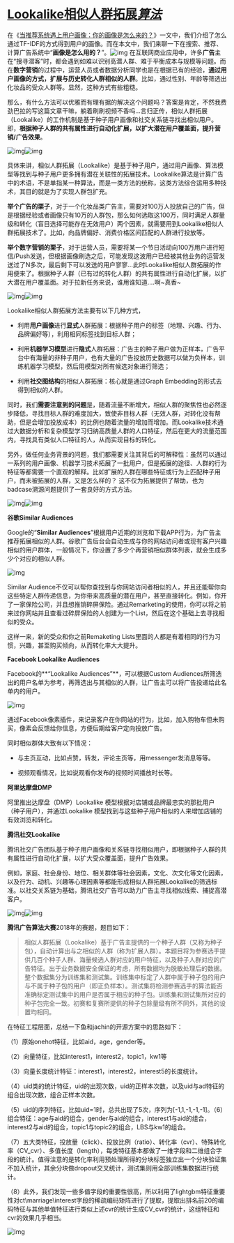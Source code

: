 # [Lookalike相似人群拓展*算法*](https://zhuanlan.zhihu.com/p/370467639)

在《[当推荐系统遇上用户画像：你的画像是怎么来的？](https://link.zhihu.com/?target=http%3A//mp.weixin.qq.com/s%3F__biz%3DMzg4MzU1NjQ2Mw%3D%3D%26mid%3D2247495749%26idx%3D1%26sn%3D4c70117253b50dffd4657ce8ec6b6c81%26chksm%3Dcf471945f8309053072d0ebae6bf959960e097b925cb6ec9a75d3d812fbd67cd1484bd17ed52%26scene%3D21%23wechat_redirect)》一文中，我们介绍了怎么通过TF-IDF的方式得到用户的画像。而在本文中，我们来聊一下在搜索、推荐、计算广告系统中“**画像是怎么用的？**”。![img](https://pic3.zhimg.com/v2-dd3f82c23fa55d0e0de0ba2bcf0755a2_b.jpg)  在互联网商业应用中，许多**广告**主在“搜寻潜客”时，都会遇到如难以识别高潜人群、难于平衡成本与规模等问题。而在**数字营销**的过程中，运营人员或者数据分析同学也是在根据已有的经验，**通过用户画像的方式，扩展与历史转化人群相似的人群**。比如，通过性别、年龄等筛选出化妆品的受众人群等。显然，这种方式有些粗糙。   

 那么，有什么方法可以优雅而有理有据的解决这个问题吗？答案是肯定，不然我费劲巴拉的写这篇文章干嘛，躺着刷刷视频不香吗...言归正传，相似人群拓展（Lookalike）的工作机制是基于种子用户画像和社交关系链寻找出相似用户。即，**根据种子人群的共有属性进行自动化扩展，以扩大潜在用户覆盖面，提升营销/广告效果**。

![img](https://pic1.zhimg.com/v2-b6ae4ada6c553c698570e153e912a40c_b.jpg)![img](https://pic4.zhimg.com/v2-743bd1e52cbb25f997dab36134351f83_b.jpg)

具体来讲，相似人群拓展（Lookalike）是基于种子用户，通过用户画像、算法模型等找到与种子用户更多拥有潜在关联性的拓展技术。Lookalike算法是计算广告中的术语，不是单指某一种算法，而是一类方法的统称，这类方法综合运用多种技术，其目的就是为了实现人群包扩充。 

**举个广告的栗子**，对于一个化妆品类广告主，需要对100万人投放自己的广告，但是根据经验或者画像只有10万的人群包，那么如何选取这100万，同时满足人群量级和转化（盲目选择可能存在无效用户）两个因素，就需要用到Lookalike相似人群拓展技术了。比如，向品牌偏好、消费价格区间匹配的人群进行投放等。 

**举个数字营销的栗子**，对于运营人员，需要将某一个节日活动向100万用户进行短信/Push发送，但根据画像刷选之后，可能发现这波用户已经被其他业务的运营发送过了N多次，最后剩下可以发送的用户寥寥...此时Lookalike相似人群拓展的作用便来了。根据种子人群（已有过的转化人群）的共有属性进行自动化扩展，以扩大潜在用户覆盖面。对于拉新任务来说，谁用谁知道....啊~真香~

![img](https://pic2.zhimg.com/v2-1f19d4e81c3db751755a6a78b76115f9_b.jpg)![img](https://pic4.zhimg.com/v2-4ed2c1803dbfb7c1453941a7259e7283_b.jpg)

Lookalike相似人群拓展方法主要有以下几种方式，

- 利用**用户画像**进行**显式**人群拓展：根据种子用户的标签（地理、兴趣、行为、品牌偏好等），利用相同标签找到目标人群；

- 利用**机器学习模型**进行**隐式**人群拓展：广告主的种子用户做为正样本，广告平台中有海量的非种子用户，也有大量的广告投放历史数据可以做为负样本，训练机器学习模型，然后用模型对所有候选对象进行筛选；

- 利用**社交图结构**的相似人群拓展：核心就是通过Graph Embedding的形式去得到相似的人群。    

同时，我们**需要注意到的问题**是，随着流量不断增大，相似人群的聚焦性也必然逐步降低，寻找目标人群的难度加大，致使非目标人群（无效人群，对转化没有帮助，但是会增加投放成本）的比例也随着流量的增加而增加。而Lookalike技术通过大数据分析和复杂模型学习归纳高质量人群的人口特征，然后在更大的流量范围内，寻找具有类似人口特征的人，从而实现目标的转化。

另外，做任何业务背景的问题，我们都需要关注其背后的可解释性：虽然可以通过一系列的用户画像、机器学习技术拓展了一批用户，但是拓展的途径、人群的行为特征等都需要一个直观的解释。比如扩展的人群在哪些特征或行为上匹配种子用户，而未被拓展的人群，又是怎么样的？ 这不仅为拓展提供了帮助，也为badcase溯源问题提供了一套良好的方式方法。

![img](https://pic2.zhimg.com/v2-0ab294688f825bf381d971a3fc30bfa9_b.jpg)![img](https://pic1.zhimg.com/v2-a18a9774e456a82546e992246dcee258_b.jpg)

**谷歌Similar Audiences** 

Google的“**Similar Audiences**”根据用户近期的浏览和下载APP行为，为广告主推荐拓展相似的人群。谷歌广告后台会自动生成与你的网站访问者或现有客户兴趣相似的用户群体，一般情况下，你设置了多少个再营销相似群体列表，就会生成多少个对应的相似人群。

![img](https://pic2.zhimg.com/v2-89d8f56f52fc2275e8801fbc9049918d_b.jpg)

Similar Audience不仅可以帮你查找到与你网站访问者相似的人，并且还能帮你向这些特定人群传递信息，为你带来高质量的潜在用户，甚至直接转化。例如，你开了一家保险公司，并且想推销碎屏保险。通过Remarketing的使用，你可以将之前来过你网站并且查看过碎屏保险的人创建为一个List，然后在这个基础上去寻找相似的受众。    

这样一来，新的受众和你之前Remaketing Lists里面的人都是有着相同的行为习惯，兴趣，甚至购买倾向，从而转化率大大提升。

**Facebook Lookalike Audiences**

Facebook的**“Lookalike Audiences”**，可以根据Custom Audiences所筛选出的用户名单为参考，再筛选出与其相似的人群，让广告主可以将广告投递给此名单内的用户。

![img](https://pic2.zhimg.com/v2-ac69667546354926ec1e810b0884022d_b.jpg) 

通过Facebook像素插件，来记录客户在你网站的行为，比如，加入购物车但未购买，像素会反馈给你信息，方便后期给客户定向投放广告。 

同时相似群体大致有以下情况：

- 与主页互动，比如点赞，转发，评论主页等，用messenger发消息等等。

- 视频观看情况，比如说观看你发布的视频时间播放时长等。

**阿里达摩盘DMP** 

阿里推出达摩盘（DMP）Lookalike 模型根据对店铺或品牌最忠实的那批用户（种子用户），并通过Lookalike 模型找到与这些种子用户相似的人来增加店铺的有效浏览和转化。

**腾讯社交Lookalike**

腾讯社交广告团队基于种子用户画像和关系链寻找相似用户，即根据种子人群的共有属性进行自动化扩展，以扩大受众覆盖面，提升广告效果。   

例如，家庭、社会身份、地位、相关群体等社会因素，文化、次文化等文化因素，以及行为、动机、兴趣等心理因素等都能形成相似人群拓展Lookalike的筛选标准。以社交关系链为基础，腾讯社交广告可以助力广告主寻找相似线索、捕捉高潜客户。

![img](https://pic3.zhimg.com/v2-efee84cc064d414c41ede5d19cb79982_b.jpg)![img](https://pic4.zhimg.com/v2-d8fa4cc05c8478aa05cb87eb8cba93cf_b.jpg)

**腾讯广告算法大赛**2018年的赛题，题目如下：

> 相似人群拓展（Lookalike）基于广告主提供的一个种子人群（又称为种子包），自动计算出与之相似的人群（称为扩展人群）。本题目将为参赛选手提供几百个种子人群、海量候选人群对应的用户特征，以及种子人群对应的广告特征。出于业务数据安全保证的考虑，所有数据均为脱敏处理后的数据。整个数据集分为训练集和测试集。训练集中标定了人群中属于种子包的用户与不属于种子包的用户（即正负样本）。测试集将检测参赛选手的算法能否准确标定测试集中的用户是否属于相应的种子包。训练集和测试集所对应的种子包完全一致。初赛和复赛所提供的种子包除量级有所不同外，其他的设置均相同。    

在特征工程层面，总结一下鱼和jachin的开源方案中的思路如下：

（1）原始onehot特征，比如aid，age，gender等。

（2）向量特征，比如interest1，interest2，topic1，kw1等

（3）向量长度统计特征：interest1，interest2，interest5的长度统计。

（4）uid类的统计特征，uid的出现次数，uid的正样本次数，以及uid与ad特征的组合出现次数，组合正样本次数。

（5）uid的序列特征，比如uid=1时，总共出现了5次，序列为[-1,1,-1,-1,-1]。（6）组合特征：age与aid的组合，gender与aid的组合，interest1与aid的组合，interest2与aid的组合，topic1与topic2的组合，LBS与kw1的组合。

（7）五大类特征，投放量（click）、投放比例（ratio）、转化率（cvr）、特殊转化率（CV_cvr）、多值长度（length），每类特征基本都做了一维字段和二维组合字段的统计。值得注意的是转化率利用预处理所得的分块标签独立出一个分块验证集不加入统计，其余分块做dropout交叉统计，测试集则用全部训练集数据进行统计。

（8）此外，我们发现一些多值字段的重要性很高，所以利用了lightgbm特征重要性对ct\marriage\interest字段的稀疏编码矩阵进行了提取，提取出排名前20的编码特征与其他单值特征进行类似上述cvr的统计生成CV_cvr的统计，这组特征和cvr的效果几乎相当。

![img](https://pic1.zhimg.com/v2-681bb30f5947142bc01cf9e817fc9bc0_b.jpg)









